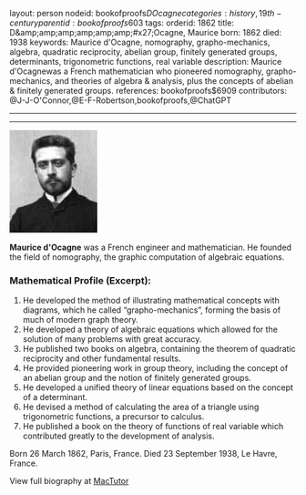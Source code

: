 layout: person
nodeid: bookofproofs$DOcagne
categories: history,19th-century
parentid: bookofproofs$603
tags: 
orderid: 1862
title: D&amp;amp;amp;amp;amp;amp;amp;#x27;Ocagne, Maurice
born: 1862
died: 1938
keywords: Maurice d'Ocagne, nomography, grapho-mechanics, algebra, quadratic reciprocity, abelian group, finitely generated groups, determinants, trigonometric functions, real variable
description: Maurice d'Ocagnewas a French mathematician who pioneered nomography, grapho-mechanics, and theories of algebra & analysis, plus the concepts of abelian & finitely generated groups.
references: bookofproofs$6909
contributors: @J-J-O'Connor,@E-F-Robertson,bookofproofs,@ChatGPT

---



---

![DOcagne.jpg](https://github.com/bookofproofs/bookofproofs.github.io/blob/main/_sources/_assets/images/portraits/DOcagne.jpg?raw=true)

**Maurice d'Ocagne** was a French engineer and mathematician. He founded the field of nomography, the graphic computation of algebraic equations.

### Mathematical Profile (Excerpt):
1. He developed the method of illustrating mathematical concepts with diagrams, which he called “grapho-mechanics”, forming the basis of much of modern graph theory. 
2. He developed a theory of algebraic equations which allowed for the solution of many problems with great accuracy. 
3. He published two books on algebra, containing the theorem of quadratic reciprocity and other fundamental results. 
4. He provided pioneering work in group theory, including the concept of an abelian group and the notion of finitely generated groups. 
5. He developed a unified theory of linear equations based on the concept of a determinant. 
6. He devised a method of calculating the area of a triangle using trigonometric functions, a precursor to calculus. 
7. He published a book on the theory of functions of real variable which contributed greatly to the development of analysis.

Born 26 March 1862, Paris, France. Died 23 September 1938, Le Havre, France.

View full biography at [MacTutor](https://mathshistory.st-andrews.ac.uk/Biographies/DOcagne/)
